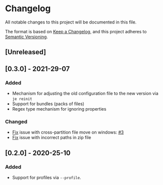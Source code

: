 # Changelog
All notable changes to this project will be documented in this file.

The format is based on [Keep a Changelog](https://keepachangelog.com/en/1.0.0/),
and this project adheres to [Semantic Versioning](https://semver.org/spec/v2.0.0.html).

## [Unreleased]

## [0.3.0] - 2021-29-07
### Added
- Mechanism for adjusting the old configuration file to the new version via `je reinit`
- Support for bundles (packs of files)
- Regex type mechanism for ignoring properties

### Changed
- [Fix](https://github.com/devzbysiu/je/commit/a405d0240562a1766c3aa60c7e541decfbb66af7) issue with cross-partition file move on windows: [#3](https://github.com/devzbysiu/je/issues/3)
- [Fix](https://github.com/devzbysiu/je/commit/ccb132618ea5047bfbbdd7c4eb26972bfe9aad64) issue with incorrect paths in zip file

## [0.2.0] - 2020-25-10
### Added

- Support for profiles via `--profile`.
